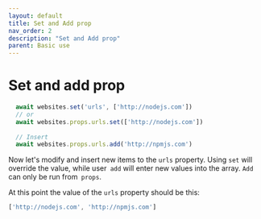 ```yaml
---
layout: default
title: Set and Add prop
nav_order: 2
description: "Set and Add prop"
parent: Basic use
---
```


# Set and add prop
```javascript
  await websites.set('urls', ['http://nodejs.com'])
  // or
  await websites.props.urls.set(['http://nodejs.com'])
  
  // Insert
  await websites.props.urls.add('http://npmjs.com')
```

Now let's modify and insert new items to the `urls` property.
Using `set` will override the value, while user` add` will enter new values into the array.
`Add` can only be run from` props`.

At this point the value of the `urls` property should be this:
```javascript
['http://nodejs.com', 'http://npmjs.com']
```
